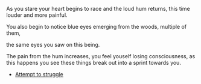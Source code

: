 As you stare your heart begins to race and the loud hum returns, this time louder and more painful.

You also begin to notice blue eyes emerging from the woods, multiple of them,

the same eyes you saw on this being.

The pain from the hum increases, you feel youself losing consciousness, as this happens you see these things break out into a sprint towards you.

- [Attempt to struggle](4-5.md)